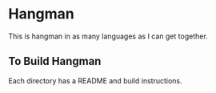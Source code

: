 # Hangman
This is hangman in as many languages as I can get together.

## To Build Hangman
Each directory has a README and build instructions.
